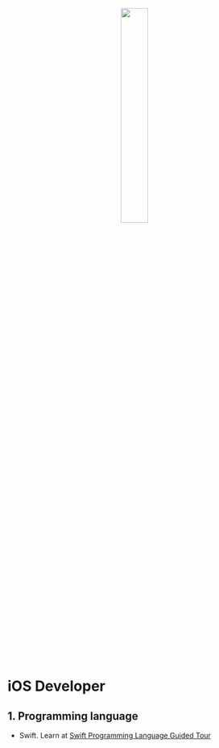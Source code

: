 <p align="center">
  <img src="https://github.com/eduardelenskii/Wanaby/assets/66919037/b8d94238-c6ea-4d43-944c-d20d3a5bebca" width="33%">

</p>

iOS Developer
========

## 1. Programming language

- Swift. Learn at [Swift Programming Language Guided Tour](https://docs.swift.org/swift-book/documentation/the-swift-programming-language/guidedtour/)

